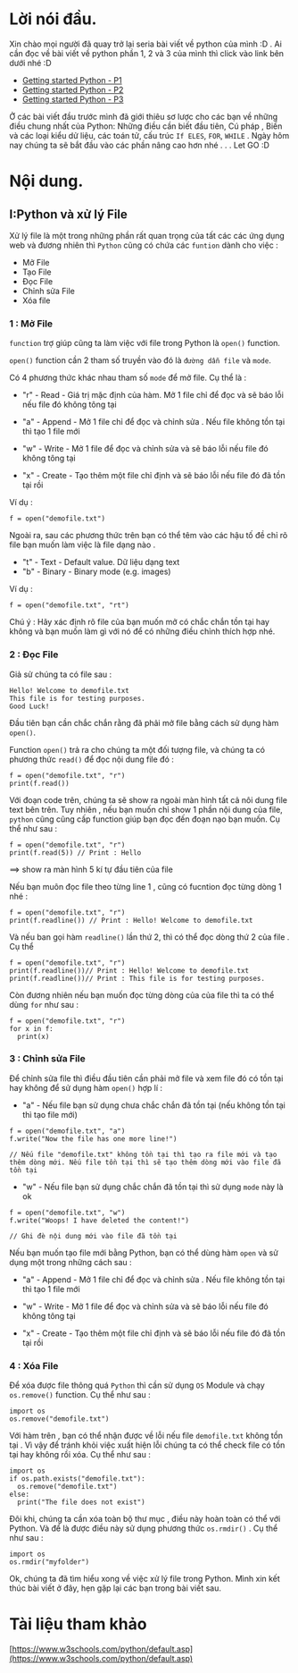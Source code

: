 # Lời nói đầu.
Xin chào mọi người  đã quay trở lại seria bài viết về python của mình :D . Ai cần đọc về bài viết về python phần 1, 2 và 3 của mình thì click vào link bên dưới nhé :D
- [Getting started Python - P1](https://viblo.asia/p/getting-started-python-V3m5WBWWlO7)
-  [Getting started Python - P2](https://viblo.asia/p/getting-started-python-p2-3Q75wkz25Wb)
-  [Getting started Python - P3](https://viblo.asia/p/getting-started-python-p3-maGK7mOAlj2)


Ở các bài viết đầu trước mình đã giới thiêu sơ lược cho các bạn về  những điều chung nhất của Python: Những điều cần biết đầu tiên, Cú pháp , Biến và các loại kiểu dử liệu, các toán tử, cấu trúc `If ELES`, `FOR`, `WHILE` .
Ngày hôm nay chúng ta sẽ bắt đầu vào các phần nâng cao hơn nhé . . . Let GO :D 

# Nội dung.
## I:Python và xử lý File
Xử lý file là một trong những phần rất quan trọng của tất các các ứng dụng web và đương nhiên thì  `Python` cũng có chứa các `funtion` dành cho việc :

* Mở File
* Tạo File
* Đọc File
* Chỉnh sửa File
* Xóa file

### 1 : Mở File
 `function` trợ giúp cũng ta làm việc với file trong Python là  `open()`  function.
 
  `open()`  function cần 2 tham số truyền vào đó là `đường dẫn file` và `mode`. 
 
 Có 4 phương thức khác nhau tham số  `mode` để mở file. Cụ thể là :
 
* "r" - Read - Giá trị mặc định của hàm. Mở 1 file chỉ để đọc và sẽ báo lỗi nếu file đó không tông tại

* "a" - Append - Mở 1 file chỉ để đọc và chỉnh sửa . Nếu file không tồn tại thì tạo 1 file mới

* "w" - Write - Mở 1 file  để đọc và chỉnh sửa  và sẽ báo lỗi nếu file đó không tông tại

* "x" - Create - Tạo thêm một file chỉ định và sẽ báo lỗi nếu file đó đã tồn tại rồi

Ví dụ : 
```
f = open("demofile.txt")
```

Ngoài ra, sau các phương thức trên bạn có thể têm vào các hậu tố đề chỉ rõ file bạn muốn làm việc là file dạng nào . 

* "t" - Text - Default value. Dữ liệu dạng text
* "b" - Binary - Binary mode (e.g. images)

Ví dụ : 
```
f = open("demofile.txt", "rt")
```

Chú ý : Hãy xác định rõ file của bạn muốn mở có chắc chắn tồn tại hay không và bạn muốn làm gì với nó để có những điều chỉnh thích hợp nhé.

### 2 : Đọc File

Giả sử chúng ta có file sau :
```
Hello! Welcome to demofile.txt
This file is for testing purposes.
Good Luck!
```

Đầu tiên bạn cần chắc chắn rằng đã phải mở file bằng cách sử dụng hàm `open()`.

Function `open()` trả ra cho chúng ta một đối tượng file, và chúng ta có phương thức `read()` để đọc nội dung file đó :

```
f = open("demofile.txt", "r")
print(f.read())
```

Với đoạn code trên, chúng ta sẽ show ra ngoài màn hình tất cả nôi dung file text bên trên. Tuy nhiên , nếu bạn muốn chỉ show 1 phần nội dung của file, `python` cũng cũng cấp function giúp bạn đọc đến đoạn nạo bạn muốn. Cụ thể như sau :

```
f = open("demofile.txt", "r")
print(f.read(5)) // Print : Hello
```

==> show ra màn hình 5 kí tự đầu tiên của file

Nếu bạn muôn đọc file theo từng line 1 , cũng có fucntion đọc từng dòng 1 nhé :

```
f = open("demofile.txt", "r")
print(f.readline()) // Print : Hello! Welcome to demofile.txt
```

Và nếu ban gọi hàm `readline()` lần thứ 2, thì có thể đọc dòng thứ 2 của file . Cụ thể 

```
f = open("demofile.txt", "r")
print(f.readline())// Print : Hello! Welcome to demofile.txt
print(f.readline())// Print : This file is for testing purposes.
```

Còn đương nhiên nếu bạn muốn đọc từng dòng của của file thì ta có thể dùng `for` như sau :

```
f = open("demofile.txt", "r")
for x in f:
  print(x)
```

### 3 : Chỉnh sửa File

Để chỉnh sửa file thì điều đầu tiên cần phải mở file và xem file đó có tồn tại hay không để sử dụng hàm `open()` hợp lí :

* "a" - Nếu file bạn sử dụng chưa chắc chắn đã tồn tại (nếu không tồn tại thì tạo file mới)

```
f = open("demofile.txt", "a")
f.write("Now the file has one more line!")

// Nếu file "demofile.txt" không tồn tại thì tạo ra file mới và tạo thêm dòng mới. Nếu file tồn tại thì sẽ tạo thêm dòng mới vào file đã tồn tại
```
    

* "w"  - Nếu file bạn sử dụng  chắc chắn đã tồn tại thì sử dụng `mode` này là ok 
```
f = open("demofile.txt", "w")
f.write("Woops! I have deleted the content!")

// Ghi đè nội dung mới vào file đã tồn tại
```
    
Nếu bạn muốn tạo file mới  bằng Python, bạn có thể dùng hàm `open` và sử dụng một trong những cách sau :


* "a" - Append - Mở 1 file chỉ để đọc và chỉnh sửa . Nếu file không tồn tại thì tạo 1 file mới

* "w" - Write - Mở 1 file  để đọc và chỉnh sửa  và sẽ báo lỗi nếu file đó không tông tại

* "x" - Create - Tạo thêm một file chỉ định và sẽ báo lỗi nếu file đó đã tồn tại rồi


### 4 : Xóa File

Để xóa được file thông quá `Python` thì cần sử dụng `OS` Module và chạy `os.remove()` function. Cụ thể như sau :

```
import os
os.remove("demofile.txt")
```

Với hàm trên , bạn có thể nhận được về lỗi nếu file `demofile.txt` không tồn tại . Vì vậy để tránh khỏi việc xuất hiện lỗi chúng ta có thể check file có tồn tại hay không rồi xóa. Cụ thể như sau :

```
import os
if os.path.exists("demofile.txt"):
  os.remove("demofile.txt")
else:
  print("The file does not exist")
```

Đôi khi, chúng ta cần xóa toàn bộ thư mục , điều này hoàn toàn có thể với Python. Và để là được điều này sử dụng phương thức `os.rmdir()` . Cụ thể như sau :

```
import os
os.rmdir("myfolder")
```

Ok, chúng ta đã tìm hiểu xong về việc xử lý file trong Python. Mình xin kết thúc bài viết ở đây, hẹn gặp lại các bạn trong bài viết sau.
# Tài liệu tham khảo
[https://www.w3schools.com/python/default.asp](https://www.w3schools.com/python/default.asp)